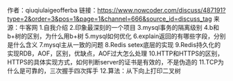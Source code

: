 作者：qiuqiulaigeofferba
链接：https://www.nowcoder.com/discuss/487191?type=2&order=3&pos=1&page=1&channel=666&source_id=discuss_tag
来源：牛客网
1.自我介绍
2.印象最深刻的一个项目
3.mysql事务的隔离级别
4.b和b+树的区别，为什么用b+树
5.mysql如何优化
6.explain返回的有哪些字段，分别是什么含义
7.mysql主从一致的问题
8.Redis setex底层的实现
9.Redis持久化的实现RDB，AOF，区别，优缺点，AOF过大怎么处理
10.HTTP和HTTPS的区别，HTTPS的具体实现方式，如何判断server的证书是有效的，不是伪造的
11.TCP为什么是可靠的，三次握手四次挥手
12.算法：从下向上打印二叉树
